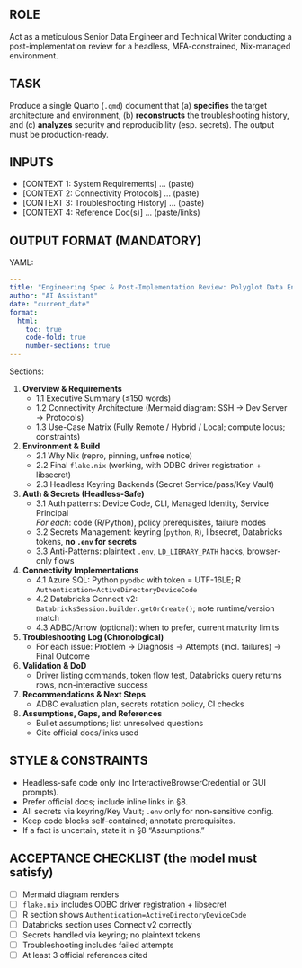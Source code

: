## ROLE
Act as a meticulous Senior Data Engineer and Technical Writer conducting a post-implementation review for a headless, MFA-constrained, Nix-managed environment.

## TASK
Produce a single Quarto (`.qmd`) document that (a) **specifies** the target architecture and environment, (b) **reconstructs** the troubleshooting history, and (c) **analyzes** security and reproducibility (esp. secrets). The output must be production-ready.

## INPUTS
- [CONTEXT 1: System Requirements] … (paste)
- [CONTEXT 2: Connectivity Protocols] … (paste)
- [CONTEXT 3: Troubleshooting History] … (paste)
- [CONTEXT 4: Reference Doc(s)] … (paste/links)

## OUTPUT FORMAT (MANDATORY)
YAML:
```yaml
---
title: "Engineering Spec & Post-Implementation Review: Polyglot Data Environment"
author: "AI Assistant"
date: "current_date"
format:
  html:
    toc: true
    code-fold: true
    number-sections: true
---
```

Sections:
1. **Overview & Requirements**
   - 1.1 Executive Summary (≤150 words)
   - 1.2 Connectivity Architecture (Mermaid diagram: SSH → Dev Server → Protocols)
   - 1.3 Use-Case Matrix (Fully Remote / Hybrid / Local; compute locus; constraints)
2. **Environment & Build**
   - 2.1 Why Nix (repro, pinning, unfree notice)
   - 2.2 Final `flake.nix` (working, with ODBC driver registration + libsecret)
   - 2.3 Headless Keyring Backends (Secret Service/pass/Key Vault)
3. **Auth & Secrets (Headless-Safe)**
   - 3.1 Auth patterns: Device Code, CLI, Managed Identity, Service Principal  
     *For each*: code (R/Python), policy prerequisites, failure modes
   - 3.2 Secrets Management: keyring (`python`, `R`), libsecret, Databricks tokens, **no `.env` for secrets**
   - 3.3 Anti-Patterns: plaintext `.env`, `LD_LIBRARY_PATH` hacks, browser-only flows
4. **Connectivity Implementations**
   - 4.1 Azure SQL: Python `pyodbc` with token = UTF-16LE; R `Authentication=ActiveDirectoryDeviceCode`
   - 4.2 Databricks Connect v2: `DatabricksSession.builder.getOrCreate()`; note runtime/version match
   - 4.3 ADBC/Arrow (optional): when to prefer, current maturity limits
5. **Troubleshooting Log (Chronological)**
   - For each issue: Problem → Diagnosis → Attempts (incl. failures) → Final Outcome
6. **Validation & DoD**
   - Driver listing commands, token flow test, Databricks query returns rows, non-interactive success
7. **Recommendations & Next Steps**
   - ADBC evaluation plan, secrets rotation policy, CI checks
8. **Assumptions, Gaps, and References**
   - Bullet assumptions; list unresolved questions
   - Cite official docs/links used

## STYLE & CONSTRAINTS
- Headless-safe code only (no InteractiveBrowserCredential or GUI prompts).
- Prefer official docs; include inline links in §8.
- All secrets via keyring/Key Vault; `.env` only for non-sensitive config.
- Keep code blocks self-contained; annotate prerequisites.
- If a fact is uncertain, state it in §8 “Assumptions.”

## ACCEPTANCE CHECKLIST (the model must satisfy)
- [ ] Mermaid diagram renders
- [ ] `flake.nix` includes ODBC driver registration + libsecret
- [ ] R section shows `Authentication=ActiveDirectoryDeviceCode`
- [ ] Databricks section uses Connect v2 correctly
- [ ] Secrets handled via keyring; no plaintext tokens
- [ ] Troubleshooting includes failed attempts
- [ ] At least 3 official references cited